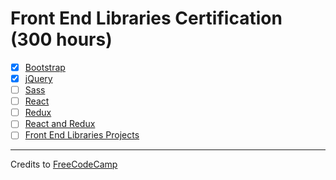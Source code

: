 # Front End Libraries Certification (300 hours)

- [x] [Bootstrap](01-bootstrap)
- [x] [jQuery](02-jquery)
- [ ] [Sass](03-sass)
- [ ] [React](04-react)
- [ ] [Redux](05-redux)
- [ ] [React and Redux](06-react-and-redix)
- [ ] [Front End Libraries Projects](07-front-end-libraries-projects)

---

Credits to [FreeCodeCamp](https://www.freecodecamp.org/)